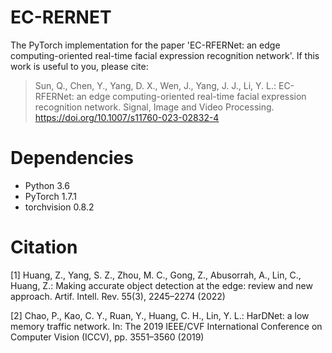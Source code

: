 # EC-RERNET
The PyTorch implementation for the paper 'EC-RFERNet: an edge computing-oriented real-time facial expression recognition network'.
If this work is useful to you, please cite:
> Sun, Q., Chen, Y., Yang, D. X., Wen, J., Yang, J. J., Li, Y. L.: EC-RFERNet: an edge computing-oriented real-time facial expression recognition network. Signal, Image and Video Processing. https://doi.org/10.1007/s11760-023-02832-4

# Dependencies
+ Python 3.6
+ PyTorch 1.7.1
+ torchvision 0.8.2


# Citation
[1] Huang, Z., Yang, S. Z., Zhou, M. C., Gong, Z., Abusorrah, A., Lin, C., Huang, Z.: Making accurate object detection at the edge: review and new approach. Artif. Intell. Rev. 55(3), 2245–2274 (2022)

[2] Chao, P., Kao, C. Y., Ruan, Y., Huang, C. H., Lin, Y. L.: HarDNet: a low memory traffic network. In: The 2019 IEEE/CVF International Conference on Computer Vision (ICCV), pp. 3551–3560 (2019)
